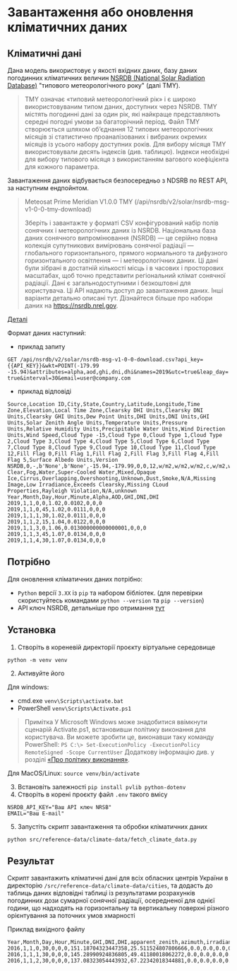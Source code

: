 # Завантаження або оновлення кліматичних даних

## Кліматичні дані

Дана модель використовує у якості вхідних даних, базу даних погодинних кліматичних величин
[NSRDB (National Solar Radiation Database)](https://nsrdb.nrel.gov/) "типового
метеорологічного року" (далі TMY).

> TMY означає «типовий метеорологічний рік» і є широко використовуваним типом даних,
> доступних через NSRDB. TMY містять погодинні дані за один рік, які найкраще
> представляють середні погодні умови за багаторічний період. Файл TMY створюється шляхом
> об’єднання 12 типових метеорологічних місяців зі статистично проаналізованих і вибраних
> окремих місяців із усього набору доступних років. Для вибору місяця TMY використовували
> десять індексів (див. таблицю). Індекси необхідні для вибору типового місяця з
> використанням вагового коефіцієнта для кожного параметра.

Завантаження даних відбувається безпосередньо з NDSRB по REST API, за наступним ендпойнтом.

> Meteosat Prime Meridian V1.0.0 TMY (/api/nsrdb/v2/solar/nsrdb-msg-v1-0-0-tmy-download)
>
> Зберіть і завантажте у форматі CSV конфігурований набір полів сонячних і метеорологічних
> даних із NSRDB. Національна база даних сонячного випромінювання (NSRDB) — це серійно
> повна колекція супутникових вимірювань сонячної радіації — глобального горизонтального,
> прямого нормального та дифузного горизонтального освітлення — і метеорологічних даних.
> Ці дані були зібрані в достатній кількості місць і в часових і просторових масштабах,
> щоб точно представити регіональний клімат сонячної радіації. Дані є загальнодоступними і
> безкоштовні для користувача. Ці API надають доступ до завантаження даних. Інші варіанти
> детально описані тут. Дізнайтеся більше про набори даних на https://nsrdb.nrel.gov.

[Деталі](https://developer.nrel.gov/docs/solar/nsrdb/nsrdb-msg-v1-0-0-tmy-download/)

Формат даних наступний:

- приклад запиту

`GET /api/nsrdb/v2/solar/nsrdb-msg-v1-0-0-download.csv?api_key={{API_KEY}}&wkt=POINT(-179.99 -15.94)&attributes=alpha,aod,ghi,dni,dhi&names=2019&utc=true&leap_day=true&interval=30&email=user@company.com`

- приклад відповіді

```
Source,Location ID,City,State,Country,Latitude,Longitude,Time Zone,Elevation,Local Time Zone,Clearsky DHI Units,Clearsky DNI Units,Clearsky GHI Units,Dew Point Units,DHI Units,DNI Units,GHI Units,Solar Zenith Angle Units,Temperature Units,Pressure Units,Relative Humidity Units,Precipitable Water Units,Wind Direction Units,Wind Speed,Cloud Type -15,Cloud Type 0,Cloud Type 1,Cloud Type 2,Cloud Type 3,Cloud Type 4,Cloud Type 5,Cloud Type 6,Cloud Type 7,Cloud Type 8,Cloud Type 9,Cloud Type 10,Cloud Type 11,Cloud Type 12,Fill Flag 0,Fill Flag 1,Fill Flag 2,Fill Flag 3,Fill Flag 4,Fill Flag 5,Surface Albedo Units,Version
NSRDB,0,-,b'None',b'None',-15.94,-179.99,0,0,12,w/m2,w/m2,w/m2,c,w/m2,w/m2,w/m2,Degree,c,mbar,%,cm,Degrees,m/s,N/A,Clear,Probably Clear,Fog,Water,Super-Cooled Water,Mixed,Opaque Ice,Cirrus,Overlapping,Overshooting,Unknown,Dust,Smoke,N/A,Missing Image,Low Irradiance,Exceeds Clearsky,Missing CLoud Properties,Rayleigh Violation,N/A,unknown
Year,Month,Day,Hour,Minute,Alpha,AOD,GHI,DNI,DHI
2019,1,1,0,0,1.02,0.0102,0,0,0
2019,1,1,0,45,1.02,0.0111,0,0,0
2019,1,1,1,30,1.02,0.0111,0,0,0
2019,1,1,2,15,1.04,0.0122,0,0,0
2019,1,1,3,0,1.06,0.013000000000000001,0,0,0
2019,1,1,3,45,1.07,0.0134,0,0,0
2019,1,1,4,30,1.07,0.0134,0,0,0
```

## Потрібно

Для оновлення кліматичних даних потрібно:

- `Python` версії `3.ХХ` із `pip` та набором бібліотек. (для перевірки скористуйтесь
  командами `python --version` та `pip --version`)
- API ключ NSRDB, детальніше про отримання [тут](https://developer.nrel.gov/signup/)

## Установка

1. Створіть в кореневій директорії проєкту віртуальне середовище

`python -m venv venv`

2. Активуйте його

Для windows:

- cmd.exe `venv\Scripts\activate.bat`
- PowerShell `venv\Scripts\Activate.ps1`

> Примітка У Microsoft Windows може знадобитися ввімкнути сценарій Activate.ps1,
> встановивши політику виконання для користувача. Ви можете зробити це, виконавши таку
> команду PowerShell:
> ```PS C:\> Set-ExecutionPolicy -ExecutionPolicy RemoteSigned -Scope CurrentUser```
> Додаткову інформацію див. у розділі 
[«Про політику виконання»](https://go.microsoft.com/fwlink/?LinkID=135170).

Для MacOS/Linux: `source venv/bin/activate`

3. Встановіть залежності `pip install pvlib python-dotenv`
4. Створіть в корені проєкту файл `.env` такого вмісу

```
NSRDB_API_KEY="Ваш API ключ NRSB"
EMAIL="Ваш E-mail"
```

5. Запустіть скрипт завантаження та обробки кліматичних даних

`python src/reference-data/climate-data/fetch_climate_data.py `

## Результат

Скрипт завантажить кліматичні дані для всіх обласних центрів України в
директорію `/src/reference-data/climate-data/cities`, та додасть до таблиць даних
відповідні таблиці із результатами розрахунків погодинних дози сумарної сонячної радіації,
осередненої для однієї години, що надходять на горизонтальну та вертикальну поверхні
різного орієнтування за поточних умов хмарності

Приклад вихідного файлу

```
Year,Month,Day,Hour,Minute,GHI,DNI,DHI,apparent_zenith,azimuth,irradiance_north,irradiance_northeast,irradiance_east,irradiance_southeast,irradiance_south,irradiance_southwest,irradiance_west,irradiance_northwest
2016,1,1,0,30,0,0,0,151.18704323447358,25.511524807806666,0.0,0.0,0.0,0.0,0.0,0.0,0.0,0.0
2016,1,1,1,30,0,0,0,145.28990924836805,49.41180018062272,0.0,0.0,0.0,0.0,0.0,0.0,0.0,0.0
2016,1,1,2,30,0,0,0,137.08323054443932,67.22342018344881,0.0,0.0,0.0,0.0,0.0,0.0,0.0,0.0
```
